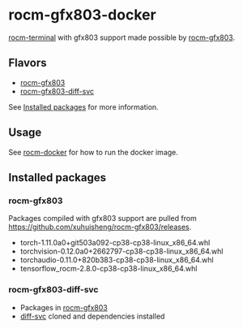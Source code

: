 # rocm-gfx803-docker

[rocm-terminal](https://hub.docker.com/r/rocm/rocm-terminal) with gfx803 support made possible by [rocm-gfx803](https://github.com/xuhuisheng/rocm-gfx803).

## Flavors

- [rocm-gfx803](https://hub.docker.com/r/puzzlemoondev/rocm-gfx803)
- [rocm-gfx803-diff-svc](https://hub.docker.com/r/puzzlemoondev/rocm-gfx803-diff-svc)

See [Installed packages](#installed-packages) for more information.

## Usage

See [rocm-docker](https://github.com/RadeonOpenCompute/ROCm-docker) for how to run the docker image.

## Installed packages

### rocm-gfx803

Packages compiled with gfx803 support are pulled from https://github.com/xuhuisheng/rocm-gfx803/releases.

- torch-1.11.0a0+git503a092-cp38-cp38-linux_x86_64.whl
- torchvision-0.12.0a0+2662797-cp38-cp38-linux_x86_64.whl
- torchaudio-0.11.0+820b383-cp38-cp38-linux_x86_64.whl
- tensorflow_rocm-2.8.0-cp38-cp38-linux_x86_64.whl

### rocm-gfx803-diff-svc

- Packages in [rocm-gfx803](#rocm-gfx803)
- [diff-svc](https://github.com/prophesier/diff-svc) cloned and dependencies installed
